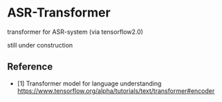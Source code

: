 # ASR-Transformer
transformer for ASR-system (via tensorflow2.0)

still under construction

## Reference
- [1] Transformer model for language understanding https://www.tensorflow.org/alpha/tutorials/text/transformer#encoder

